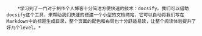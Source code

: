 		*学习到了一门对于制作个人博客十分简洁方便快速的技术：docsify。我们可以借助docsify这个工具，来帮助我们快速的搭建一个小型的文档网站，它可以自动将我们写在Markdown中的标题生成目录，整个页面的配色和布局也十分舒适易读，让整个阅读体验提升了好几个level。*